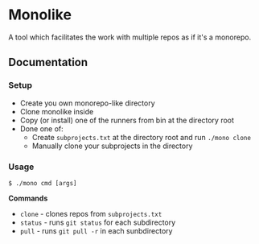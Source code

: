 # Monolike

A tool which facilitates the work with multiple repos as if it's a monorepo.

## Documentation

### Setup

* Create you own monorepo-like directory
* Clone monolike inside
* Copy (or install) one of the runners from bin at the directory root
* Done one of:
    * Create `subprojects.txt` at the directory root and run `./mono clone`
    * Manually clone your subprojects in the directory

### Usage

`$ ./mono cmd [args]`

**Commands**

* `clone` - clones repos from `subprojects.txt`
* `status` - runs `git status` for each subdirectory
* `pull` - runs `git pull -r` in each sunbdirectory
